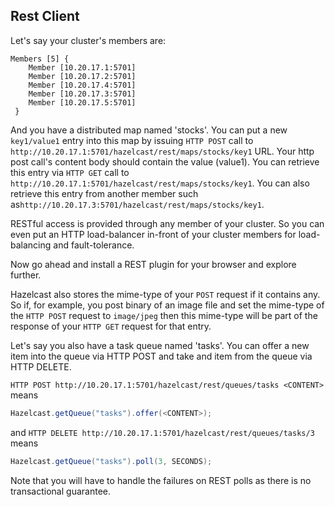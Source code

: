 
## Rest Client

Let's say your cluster's members are:

```
Members [5] {
    Member [10.20.17.1:5701]
    Member [10.20.17.2:5701]
    Member [10.20.17.4:5701]
    Member [10.20.17.3:5701]
    Member [10.20.17.5:5701]
 }
```
And you have a distributed map named 'stocks'. You can put a new `key1/value1` entry into this map by issuing `HTTP POST` call to `http://10.20.17.1:5701/hazelcast/rest/maps/stocks/key1` URL. Your http post call's content body should contain the value (value1). You can retrieve this entry via `HTTP GET` call to `http://10.20.17.1:5701/hazelcast/rest/maps/stocks/key1`. You can also retrieve this entry from another member such as`http://10.20.17.3:5701/hazelcast/rest/maps/stocks/key1`.

RESTful access is provided through any member of your cluster. So you can even put an HTTP load-balancer in-front of your cluster members for load-balancing and fault-tolerance.

Now go ahead and install a REST plugin for your browser and explore further.

Hazelcast also stores the mime-type of your `POST` request if it contains any. So if, for example, you post binary of an image file and set the mime-type of the `HTTP POST` request to `image/jpeg` then this mime-type will be part of the response of your `HTTP GET` request for that entry.

Let's say you also have a task queue named 'tasks'. You can offer a new item into the queue via HTTP POST and take and item from the queue via HTTP DELETE.

`HTTP POST http://10.20.17.1:5701/hazelcast/rest/queues/tasks <CONTENT>` means

```java
Hazelcast.getQueue("tasks").offer(<CONTENT>);
```
and `HTTP DELETE http://10.20.17.1:5701/hazelcast/rest/queues/tasks/3` means

```java
Hazelcast.getQueue("tasks").poll(3, SECONDS);
```
Note that you will have to handle the failures on REST polls as there is no transactional guarantee.
